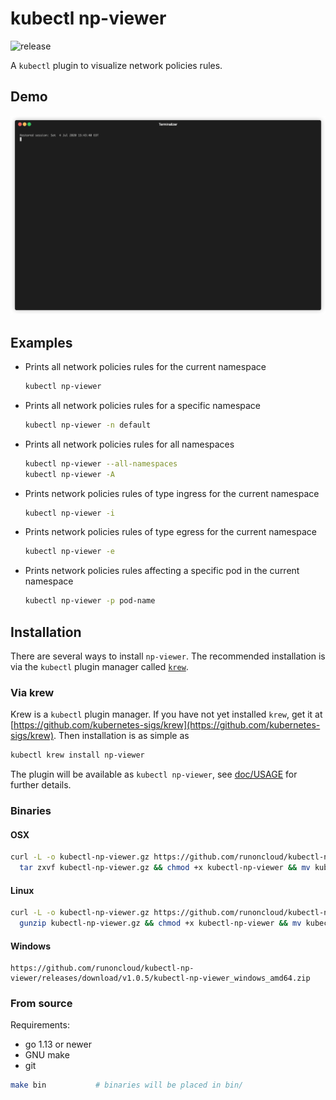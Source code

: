 # kubectl np-viewer
![release](https://github.com/runoncloud/kubectl-np-viewer/workflows/release/badge.svg)

A `kubectl` plugin to visualize network policies rules.

## Demo

<p align="center"><img src="/doc/np-viewer.gif?raw=true"/></p>

## Examples

- Prints all network policies rules for the current namespace
  ```bash
  kubectl np-viewer
  ```

- Prints all network policies rules for a specific namespace
  ```bash
  kubectl np-viewer -n default
  ```
  
- Prints all network policies rules for all namespaces
  ```bash
  kubectl np-viewer --all-namespaces
  kubectl np-viewer -A
  ```
  
- Prints network policies rules of type ingress for the current namespace
  ```bash
  kubectl np-viewer -i
  ```

- Prints network policies rules of type egress for the current namespace
  ```bash
  kubectl np-viewer -e
  ```
  
- Prints network policies rules affecting a specific pod in the current namespace
  ```bash
  kubectl np-viewer -p pod-name
  ```

## Installation
There are several ways to install `np-viewer`. The recommended installation is via the `kubectl` plugin manager 
called [`krew`](https://github.com/kubernetes-sigs/krew).

### Via krew
Krew is a `kubectl` plugin manager. If you have not yet installed `krew`, get it at
[https://github.com/kubernetes-sigs/krew](https://github.com/kubernetes-sigs/krew).
Then installation is as simple as
```bash
kubectl krew install np-viewer
```
The plugin will be available as `kubectl np-viewer`, see [doc/USAGE](doc/USAGE.md) for further details.

### Binaries
 
#### OSX
 ```bash
 curl -L -o kubectl-np-viewer.gz https://github.com/runoncloud/kubectl-np-viewer/releases/download/v1.0.5/kubectl-np-viewer_darwin_amd64.tar.gz && \
   tar zxvf kubectl-np-viewer.gz && chmod +x kubectl-np-viewer && mv kubectl-np-viewer $GOPATH/bin/
 ```
 
#### Linux
 ```bash
 curl -L -o kubectl-np-viewer.gz https://github.com/runoncloud/kubectl-np-viewer/releases/download/v1.0.5/kubectl-np-viewer_linux_amd64.tar.gz && \
   gunzip kubectl-np-viewer.gz && chmod +x kubectl-np-viewer && mv kubectl-np-viewer $GOPATH/bin/
 ```

#### Windows

 ```
 https://github.com/runoncloud/kubectl-np-viewer/releases/download/v1.0.5/kubectl-np-viewer_windows_amd64.zip
 ```

### From source

Requirements:
 - go 1.13 or newer
 - GNU make
 - git
 
 ```bash
 make bin           # binaries will be placed in bin/
 ```
